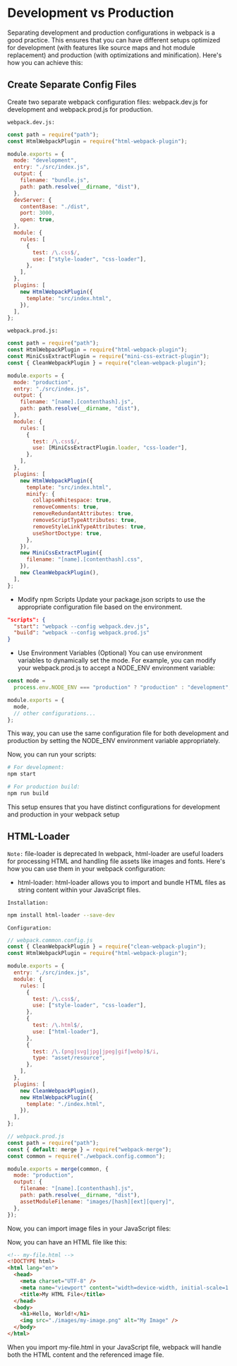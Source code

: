 # Development vs Production

Separating development and production configurations in webpack is a good practice. This ensures that you can have different setups optimized for development (with features like source maps and hot module replacement) and production (with optimizations and minification). Here's how you can achieve this:

## Create Separate Config Files

Create two separate webpack configuration files: webpack.dev.js for development and webpack.prod.js for production.

`webpack.dev.js:`

```javascript
const path = require("path");
const HtmlWebpackPlugin = require("html-webpack-plugin");

module.exports = {
  mode: "development",
  entry: "./src/index.js",
  output: {
    filename: "bundle.js",
    path: path.resolve(__dirname, "dist"),
  },
  devServer: {
    contentBase: "./dist",
    port: 3000,
    open: true,
  },
  module: {
    rules: [
      {
        test: /\.css$/,
        use: ["style-loader", "css-loader"],
      },
    ],
  },
  plugins: [
    new HtmlWebpackPlugin({
      template: "src/index.html",
    }),
  ],
};
```

`webpack.prod.js:`

```javascript
const path = require("path");
const HtmlWebpackPlugin = require("html-webpack-plugin");
const MiniCssExtractPlugin = require("mini-css-extract-plugin");
const { CleanWebpackPlugin } = require("clean-webpack-plugin");

module.exports = {
  mode: "production",
  entry: "./src/index.js",
  output: {
    filename: "[name].[contenthash].js",
    path: path.resolve(__dirname, "dist"),
  },
  module: {
    rules: [
      {
        test: /\.css$/,
        use: [MiniCssExtractPlugin.loader, "css-loader"],
      },
    ],
  },
  plugins: [
    new HtmlWebpackPlugin({
      template: "src/index.html",
      minify: {
        collapseWhitespace: true,
        removeComments: true,
        removeRedundantAttributes: true,
        removeScriptTypeAttributes: true,
        removeStyleLinkTypeAttributes: true,
        useShortDoctype: true,
      },
    }),
    new MiniCssExtractPlugin({
      filename: "[name].[contenthash].css",
    }),
    new CleanWebpackPlugin(),
  ],
};
```

- Modify npm Scripts
  Update your package.json scripts to use the appropriate configuration file based on the environment.

```json
"scripts": {
  "start": "webpack --config webpack.dev.js",
  "build": "webpack --config webpack.prod.js"
}
```

- Use Environment Variables (Optional)
  You can use environment variables to dynamically set the mode. For example, you can modify your webpack.prod.js to accept a NODE_ENV environment variable:

```javascript
const mode =
  process.env.NODE_ENV === "production" ? "production" : "development";

module.exports = {
  mode,
  // other configurations...
};
```

This way, you can use the same configuration file for both development and production by setting the NODE_ENV environment variable appropriately.

Now, you can run your scripts:

```bash
# For development:
npm start

# For production build:
npm run build
```

This setup ensures that you have distinct configurations for development and production in your webpack setup

## HTML-Loader

`Note:` file-loader is deprecated
In webpack, html-loader are useful loaders for processing HTML and handling file assets like images and fonts. Here's how you can use them in your webpack configuration:

- html-loader:
  html-loader allows you to import and bundle HTML files as string content within your JavaScript files.

`Installation:`

```bash
npm install html-loader --save-dev
```

`Configuration:`

```javascript
// webpack.common.config.js
const { CleanWebpackPlugin } = require("clean-webpack-plugin");
const HtmlWebpackPlugin = require("html-webpack-plugin");

module.exports = {
  entry: "./src/index.js",
  module: {
    rules: [
      {
        test: /\.css$/,
        use: ["style-loader", "css-loader"],
      },
      {
        test: /\.html$/,
        use: ["html-loader"],
      },
      {
        test: /\.(png|svg|jpg|jpeg|gif|webp)$/i,
        type: "asset/resource",
      },
    ],
  },
  plugins: [
    new CleanWebpackPlugin(),
    new HtmlWebpackPlugin({
      template: "./index.html",
    }),
  ],
};

// webpack.prod.js
const path = require("path");
const { default: merge } = require("webpack-merge");
const common = require("./webpack.config.common");

module.exports = merge(common, {
  mode: "production",
  output: {
    filename: "[name].[contenthash].js",
    path: path.resolve(__dirname, "dist"),
    assetModuleFilename: "images/[hash][ext][query]",
  },
});
```

Now, you can import image files in your JavaScript files:

Now, you can have an HTML file like this:

```html
<!-- my-file.html -->
<!DOCTYPE html>
<html lang="en">
  <head>
    <meta charset="UTF-8" />
    <meta name="viewport" content="width=device-width, initial-scale=1.0" />
    <title>My HTML File</title>
  </head>
  <body>
    <h1>Hello, World!</h1>
    <img src="./images/my-image.png" alt="My Image" />
  </body>
</html>
```

When you import my-file.html in your JavaScript file, webpack will handle both the HTML content and the referenced image file.
